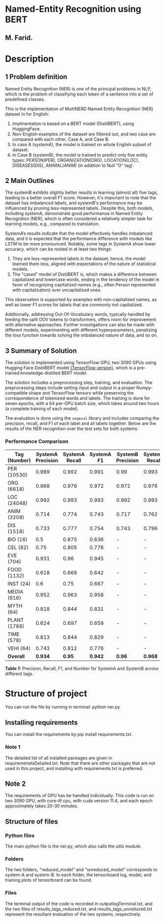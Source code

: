 
# Named-Entity Recognition using BERT

## M. Farid.





# Description 

## 1 Problem definition
Named Entity Recognition (NER) is one of the principal problems in NLP, which is the problem of classifying each token of a sentence into a set of predefined classes. 

This is the implementation of MultiNERD Named Entity Recognition (NER) dataset in for English:
1. Implmentation is based on a BERT model (DistilBERT), using HuggingFace.
2. Non-English examples of the dataset are filtered out, and two case are compared with each other, Case A, and Case B.
3. In case A (systemA), the model is trained on whole English subset of dataset. 
4. In Case B (systemB), the model is trained to predict only five entity types: PERSON(PER), ORGANIZATION(ORG), LOCATION(LOC), DISEASES(DIS),
ANIMAL(ANIM) (in addition to Null "O" tag).



## 2 Main Outlines

The systemB exhibits slightly better results in learning (almost all) five tags, leading to a better overall F1 score. However, it's important to note that the dataset has imbalanced labels, and systemB's performance may be influenced by pruning less-represented labels. Despite this, both models, including systemA, demonstrate good performance in Named Entity Recognition (NER), which is often considered a relatively simpler task for learning models, e.g., compared to translation. 

SystemA’s results indicate that the model effectively handles imbalanced data, and it is expected that the performance difference with models like LSTM to be more pronounced. Notably, some tags in SystemA show lower accuracy, which can be rooted in at least two things:

1. They are less-represented labels in the dataset; hence, the model learned them less, aligned with expectations of the nature of statistical models.
2. The "cased" model of DistilBERT is, which makes a difference between capitalized and lowercase words, ending in the tendency of the model in favor of recognizing capitalized names (e.g., often Person represented with capitalization) over uncapitalized ones. 

This observation is supported by examples with non-capitalized names, as well as lower F1 scores for labels that are commonly not capitalized.

Additionally, addressing Out-Of-Vocabulary words, typically handled by feeding the split OOV tokens to transformers, offers room for improvement with alternative approaches. Further investigations can also be made with different models, experimenting with different hyperparameters, penalizing the loss function towards solving the imbalanced nature of data, and so on.

## 3 Summary of Solution

The solution is implemented using TensorFlow GPU, two 3090 GPUs using Hugging Face DistilBERT model [(TensorFlow version)](https://huggingface.co/docs/transformers/model_doc/distilbert), which is a pre-trained knowledge-distilled BERT model. 

The solution includes a preprocessing step, training, and evaluation. The preprocessing steps include setting input and output in a proper Numpy-compatible shape and TensorFlow tensors while preserving the correspondence of tokenized words and labels. The training is done for seven epochs, with a 64 per-GPU batch size, which takes around two hours (a complete training of each model). 

The evaluation is done using the `seqeval` library and includes comparing the precision, recall, and F1 of each label and all labels together. Below are the results of the NER recognition over the test sets for both systems:

### Performance Comparison

| Tag (Number) | SystemA Precision | SystemA Recall | SystemA F1 | SystemB Precision | SystemB Recall | SystemB F1 |
|-------------|------------------|--------------|---------|------------------|--------------|---------|
| PER (10530) | 0.989 | 0.992 | 0.991 | 0.99 | 0.993 | 0.992 |
| ORG (6618) | 0.968 | 0.976 | 0.972 | 0.972 | 0.976 | 0.974 |
| LOC (24048) | 0.992 | 0.993 | 0.993 | 0.992 | 0.993 | 0.993 |
| ANIM (3208) | 0.714 | 0.774 | 0.743 | 0.717 | 0.762 | 0.739 |
| DIS (1518) | 0.733 | 0.777 | 0.754 | 0.743 | 0.796 | 0.768 |
| BIO (16) | 0.5 | 0.875 | 0.636 | - | - | - |
| CEL (82) | 0.75 | 0.805 | 0.776 | - | - | - |
| EVE (704) | 0.931 | 0.96 | 0.945 | - | - | - |
| FOOD (1132) | 0.618 | 0.668 | 0.642 | - | - | - |
| INST (24) | 0.6 | 0.75 | 0.667 | - | - | - |
| MEDIA (916) | 0.952 | 0.963 | 0.958 | - | - | - |
| MYTH (64) | 0.818 | 0.844 | 0.831 | - | - | - |
| PLANT (1788) | 0.624 | 0.697 | 0.659 | - | - | - |
| TIME (578) | 0.813 | 0.844 | 0.829 | - | - | - |
| VEHI (64) | 0.743 | 0.812 | 0.776 | - | - | - |
| **Overall** | **0.934** | **0.95** | **0.942** | **0.96** | **0.968** | **0.964** |

**Table 1:** Precision, Recall, F1, and Number for SystemA and SystemB across different tags.




# Structure of project
You can run the file by running in terminal: python ner.py


## Installing requirements
You can install the requirements by pip install requirements.txt. 

### Note 1 

The detailed list of all installed packages are given in requiremenetsDetailed.txt. Note that there are other packages that are not used in this project, and installing with requirements.txt is preferred.

## Note 2

The requirements of GPU has be handled individually. This code is run on two 3090 GPU, with core-i9 cpu, with cuda version 11.4, and each epoch approximately takes 20-30 minutes.



## Structure of files

### Python files
The main python file is the ner.py, which also calls the utils module. 

### Folders 
The two folders, "reduced_model" and "unreduced_model" corresponds to system-A and system-B. In each folder, the tensorboard log, model, and training plots of tensorboard can be found. 

### Files
The terminal output of the code is recorded in outputlogTerminal.txt, and the two files of results_tags_reduced.txt, and results_tags_unreduced.txt represent the resultant evaluation of the two systems, respectively. 
